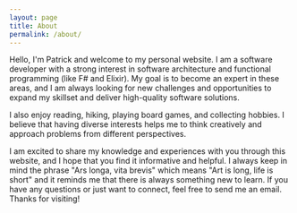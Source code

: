 ```yaml
---
layout: page
title: About
permalink: /about/
---
```


Hello, I'm Patrick and welcome to my personal website. I am a software developer with a strong interest in software architecture and functional programming (like F# and Elixir). My goal is to become an expert in these areas, and I am always looking for new challenges and opportunities to expand my skillset and deliver high-quality software solutions.

I also enjoy reading, hiking, playing board games, and collecting hobbies. I believe that having diverse interests helps me to think creatively and approach problems from different perspectives.

I am excited to share my knowledge and experiences with you through this website, and I hope that you find it informative and helpful. I always keep in mind the phrase "Ars longa, vita brevis" which means "Art is long, life is short" and it reminds me that there is always something new to learn. If you have any questions or just want to connect, feel free to send me an email. Thanks for visiting!
